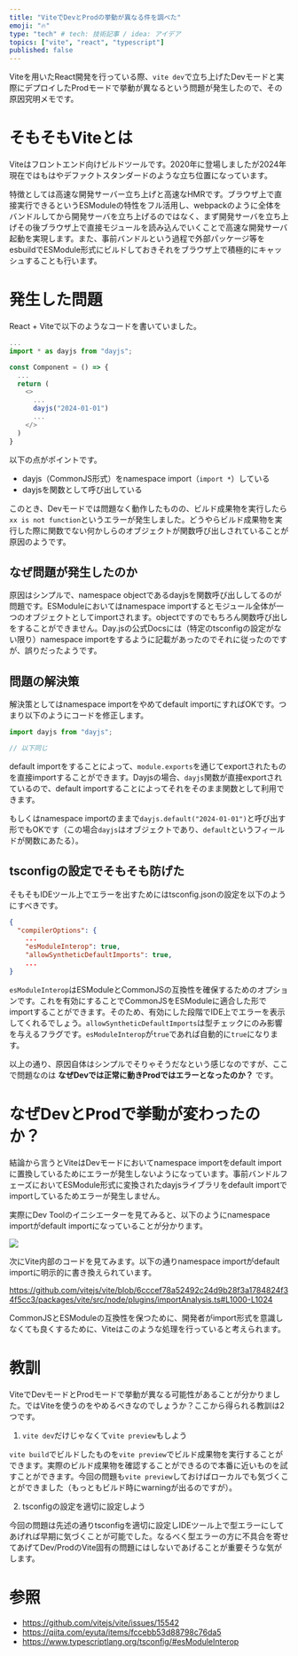 ```yaml
---
title: "ViteでDevとProdの挙動が異なる件を調べた"
emoji: "🔥"
type: "tech" # tech: 技術記事 / idea: アイデア
topics: ["vite", "react", "typescript"]
published: false
---
```


Viteを用いたReact開発を行っている際、`vite dev`で立ち上げたDevモードと実際にデプロイしたProdモードで挙動が異なるという問題が発生したので、その原因究明メモです。

# そもそもViteとは

Viteはフロントエンド向けビルドツールです。2020年に登場しましたが2024年現在ではもはやデファクトスタンダードのような立ち位置になっています。

特徴としては高速な開発サーバー立ち上げと高速なHMRです。ブラウザ上で直接実行できるというESModuleの特性をフル活用し、webpackのように全体をバンドルしてから開発サーバを立ち上げるのではなく、まず開発サーバを立ち上げその後ブラウザ上で直接モジュールを読み込んでいくことで高速な開発サーバ起動を実現します。また、事前バンドルという過程で外部パッケージ等をesbuildでESModule形式にビルドしておきそれをブラウザ上で積極的にキャッシュすることも行います。

# 発生した問題

React + Viteで以下のようなコードを書いていました。

```ts
...
import * as dayjs from "dayjs";

const Component = () => {
  ...
  return (
    <>
      ...
      dayjs("2024-01-01")
      ...
    </>
  )
}
```

以下の点がポイントです。
- dayjs（CommonJS形式）をnamespace import（`import *`）している
- dayjsを関数として呼び出している

このとき、Devモードでは問題なく動作したものの、ビルド成果物を実行したら`xx is not function`というエラーが発生しました。どうやらビルド成果物を実行した際に関数でない何かしらのオブジェクトが関数呼び出しされていることが原因のようです。

## なぜ問題が発生したのか

原因はシンプルで、namespace objectであるdayjsを関数呼び出ししてるのが問題です。ESModuleにおいてはnamespace importするとモジュール全体が一つのオブジェクトとしてimportされます。objectですのでもちろん関数呼び出しをすることができません。Day.jsの公式Docsには（特定のtsconfigの設定がない限り）namespace importをするように記載があったのでそれに従ったのですが、誤りだったようです。

## 問題の解決策

解決策としてはnamespace importをやめてdefault importにすればOKです。つまり以下のようにコードを修正します。

```ts
import dayjs from "dayjs";

// 以下同じ
```

default importをすることによって、`module.exports`を通じてexportされたものを直接importすることができます。Dayjsの場合、`dayjs`関数が直接exportされているので、default importすることによってそれをそのまま関数として利用できます。

もしくはnamespace importのままで`dayjs.default("2024-01-01")`と呼び出す形でもOKです（この場合`dayjs`はオブジェクトであり、`default`というフィールドが関数にあたる）。

## tsconfigの設定でそもそも防げた

そもそもIDEツール上でエラーを出すためにはtsconfig.jsonの設定を以下のようにすべきです。

```json
{
  "compilerOptions": {
    ...
    "esModuleInterop": true,
    "allowSyntheticDefaultImports": true,
    ...
}
```

`esModuleInterop`はESModuleとCommonJSの互換性を確保するためのオプションです。これを有効にすることでCommonJSをESModuleに適合した形でimportすることができます。そのため、有効にした段階でIDE上でエラーを表示してくれるでしょう。`allowSyntheticDefaultImports`は型チェックにのみ影響を与えるフラグです。`esModuleInterop`が`true`であれば自動的に`true`になります。

以上の通り、原因自体はシンプルでそりゃそうだなという感じなのですが、ここで問題なのは **なぜDevでは正常に動きProdではエラーとなったのか？** です。

# なぜDevとProdで挙動が変わったのか？

結論から言うとViteはDevモードにおいてnamespace importをdefault importに置換しているためにエラーが発生しないようになっています。事前バンドルフェーズにおいてESModule形式に変換されたdayjsライブラリをdefault importでimportしているためエラーが発生しません。

実際にDev Toolのイニシエーターを見てみると、以下のようにnamespace importがdefault importになっていることが分かります。

![](https://storage.googleapis.com/zenn-user-upload/f87726590df3-20240514.png)

次にVite内部のコードを見てみます。以下の通りnamespace importがdefault importに明示的に書き換えられています。

https://github.com/vitejs/vite/blob/6cccef78a52492c24d9b28f3a1784824f34f5cc3/packages/vite/src/node/plugins/importAnalysis.ts#L1000-L1024

CommonJSとESModuleの互換性を保つために、開発者がimport形式を意識しなくても良くするために、Viteはこのような処理を行っていると考えられます。

# 教訓

ViteでDevモードとProdモードで挙動が異なる可能性があることが分かりました。ではViteを使うのをやめるべきなのでしょうか？ここから得られる教訓は2つです。

1. `vite dev`だけじゃなくて`vite preview`もしよう

`vite build`でビルドしたものを`vite preview`でビルド成果物を実行することができます。実際のビルド成果物を確認することができるので本番に近いものを試すことができます。今回の問題も`vite preview`しておけばローカルでも気づくことができました（もっともビルド時にwarningが出るのですが）。

2. tsconfigの設定を適切に設定しよう

今回の問題は先述の通りtsconfigを適切に設定しIDEツール上で型エラーにしてあげれば早期に気づくことが可能でした。なるべく型エラーの方に不具合を寄せてあげてDev/ProdのVite固有の問題にはしないであげることが重要そうな気がします。

# 参照

- https://github.com/vitejs/vite/issues/15542
- https://qiita.com/eyuta/items/fccebb53d88798c76da5
- https://www.typescriptlang.org/tsconfig/#esModuleInterop
